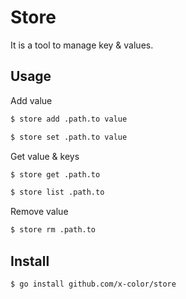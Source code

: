 # Store

It is a tool to manage key & values.

## Usage

Add value

```sh
$ store add .path.to value

$ store set .path.to value
```

Get value & keys

```sh
$ store get .path.to

$ store list .path.to
```

Remove value

```sh
$ store rm .path.to
```

## Install

```sh
$ go install github.com/x-color/store
```
